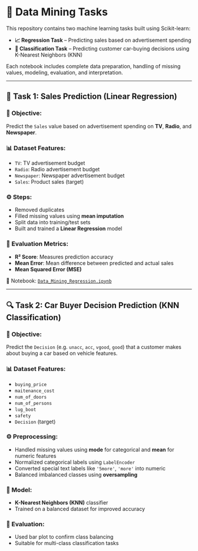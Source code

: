 # 🧠 Data Mining Tasks

This repository contains two machine learning tasks built using Scikit-learn:

- **📈 Regression Task** – Predicting sales based on advertisement spending
- **🧪 Classification Task** – Predicting customer car-buying decisions using K-Nearest Neighbors (KNN)

Each notebook includes complete data preparation, handling of missing values, modeling, evaluation, and interpretation.

---

## 🔨 Task 1: Sales Prediction (Linear Regression)

### 🎯 Objective:
Predict the `Sales` value based on advertisement spending on **TV**, **Radio**, and **Newspaper**.

### 📊 Dataset Features:
- `TV`: TV advertisement budget
- `Radio`: Radio advertisement budget
- `Newspaper`: Newspaper advertisement budget
- `Sales`: Product sales (target)

### ⚙️ Steps:
- Removed duplicates
- Filled missing values using **mean imputation**
- Split data into training/test sets
- Built and trained a **Linear Regression** model

### 📐 Evaluation Metrics:
- **R² Score**: Measures prediction accuracy
- **Mean Error**: Mean difference between predicted and actual sales
- **Mean Squared Error (MSE)**

📁 Notebook: [`Data_Mining_Regression.ipynb`](./Data_Mining_Regression.ipynb)

---

## 🔍 Task 2: Car Buyer Decision Prediction (KNN Classification)

### 🎯 Objective:
Predict the `Decision` (e.g. `unacc`, `acc`, `vgood`, `good`) that a customer makes about buying a car based on vehicle features.

### 📊 Dataset Features:
- `buying_price`
- `maitenance_cost`
- `num_of_doors`
- `num_of_persons`
- `lug_boot`
- `safety`
- `Decision` (target)

### ⚙️ Preprocessing:
- Handled missing values using **mode** for categorical and **mean** for numeric features
- Normalized categorical labels using `LabelEncoder`
- Converted special text labels like `'5more'`, `'more'` into numeric
- Balanced imbalanced classes using **oversampling**

### 🤖 Model:
- **K-Nearest Neighbors (KNN)** classifier
- Trained on a balanced dataset for improved accuracy

### 📐 Evaluation:
- Used bar plot to confirm class balancing
- Suitable for multi-class classification tasks
